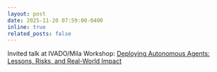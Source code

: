 ```yaml
---
layout: post
date: 2025-11-20 07:59:00-0400
inline: true
related_posts: false
---
```


 Invited talk at IVADO/Mila Workshop: [Deploying Autonomous Agents: Lessons, Risks, and Real-World Impact](https://ivado.ca/en/events/2nd-workshop-deploying-autonomous-agents-lessons-risks-and-real-world-impact/)
